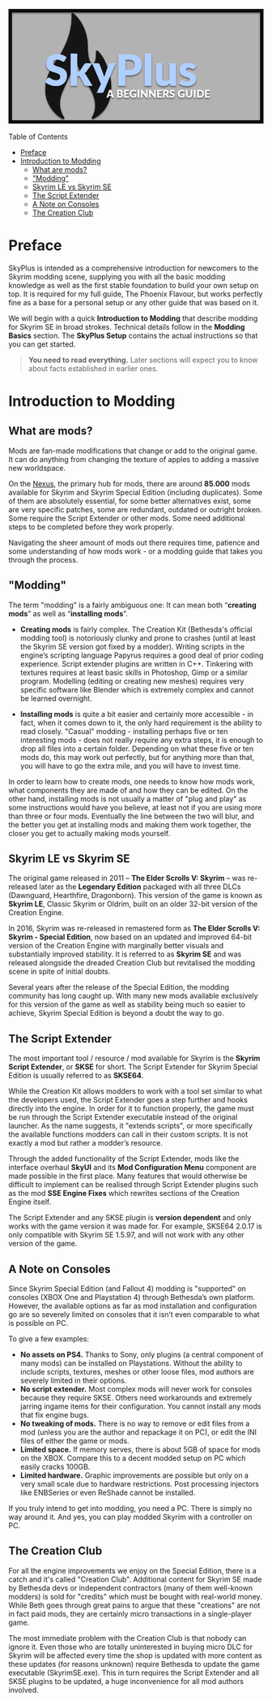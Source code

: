 ![Logo](Pictures/Logo%20Mockup%202.png)

Table of Contents
- [Preface](#preface)
- [Introduction to Modding](#introduction-to-modding)
  - [What are mods?](#what-are-mods)
  - ["Modding"](#modding)
  - [Skyrim LE vs Skyrim SE](#skyrim-le-vs-skyrim-se)
  - [The Script Extender](#the-script-extender)
  - [A Note on Consoles](#a-note-on-consoles)
  - [The Creation Club](#the-creation-club)

# Preface

SkyPlus is intended as a comprehensive introduction for newcomers to the Skyrim modding scene, supplying you with all the basic modding knowledge as well as the first stable foundation to build your own setup on top. It is required for my full guide, The Phoenix Flavour, but works perfectly fine as a base for a personal setup or any other guide that was based on it.

We will begin with a quick **Introduction to Modding** that describe modding for Skyrim SE in broad strokes. Technical details follow in the **Modding Basics** section. The **SkyPlus Setup** contains the actual instructions so that you can get started.

> **You need to read everything.** Later sections will expect you to know about facts established in earlier ones.

# Introduction to Modding

## What are mods?

Mods are fan-made modifications that change or add to the original game. It can do anything from changing the texture of apples to adding a massive new worldspace.

On the [Nexus](https://www.nexusmods.com/), the primary hub for mods, there are around **85.000** mods available for Skyrim and Skyrim Special Edition (including duplicates). Some of them are absolutely essential, for some better alternatives exist, some are very specific patches, some are redundant, outdated or outright broken. Some require the Script Extender or other mods. Some need additional steps to be completed before they work properly.

Navigating the sheer amount of mods out there requires time, patience and some understanding of how mods work - or a modding guide that takes you through the process.

## "Modding"

The term "modding" is a fairly ambiguous one: It can mean both “**creating mods**” as well as “**installing mods**”. 

- **Creating mods** is fairly complex. The Creation Kit (Bethesda's official modding tool) is notoriously clunky and prone to crashes (until at least the Skyrim SE version got fixed by a modder). Writing scripts in the engine’s scripting language Papyrus requires a good deal of prior coding experience. Script extender plugins are written in C++. Tinkering with textures requires at least basic skills in Photoshop, Gimp or a similar program. Modelling (editing or creating new meshes) requires very specific software like Blender which is extremely complex and cannot be learned overnight.

- **Installing mods** is quite a bit easier and certainly more accessible - in fact, when it comes down to it, the only hard requirement is the ability to read closely. "Casual" modding - installing perhaps five or ten interesting mods - does not really require any extra steps, it is enough to drop all files into a certain folder. Depending on what these five or ten mods do, this may work out perfectly, but for anything more than that, you will have to go the extra mile, and you will have to invest time.

In order to learn how to create mods, one needs to know how mods work, what components they are made of and how they can be edited. On the other hand, installing mods is not usually a matter of "plug and play" as some instructions would have you believe, at least not if you are using more than three or four mods. Eventually the line between the two will blur, and the better you get at installing mods and making them work together, the closer you get to actually making mods yourself.

## Skyrim LE vs Skyrim SE

The original game released in 2011 – **The Elder Scrolls V: Skyrim** – was re-released later as the **Legendary Edition** packaged with all three DLCs (Dawnguard, Hearthfire, Dragonborn). This version of the game is known as **Skyrim LE**, Classic Skyrim or Oldrim, built on an older 32-bit version of the Creation Engine.

In 2016, Skyrim was re-released in remastered form as **The Elder Scrolls V: Skyrim - Special Edition**, now based on an updated and improved 64-bit version of the Creation Engine with marginally better visuals and substantially improved stability. It is referred to as **Skyrim SE** and was released alongside the dreaded Creation Club but revitalised the modding scene in spite of initial doubts.

Several years after the release of the Special Edition, the modding community has long caught up. With many new mods available exclusively for this version of the game as well as stability being much so easier to achieve, Skyrim Special Edition is beyond a doubt the way to go.

## The Script Extender

The most important tool / resource / mod available for Skyrim is the **Skyrim Script Extender**, or **SKSE** for short. The Script Extender for Skyrim Special Edition is usually referred to as **SKSE64**.

While the Creation Kit allows modders to work with a tool set similar to what the developers used, the Script Extender goes a step further and hooks directly into the engine. In order for it to function properly, the game must be run through the Script Extender executable instead of the original launcher. As the name suggests, it "extends scripts", or more specifically the available functions modders can call in their custom scripts. It is not exactly a mod but rather a modder’s resource.

Through the added functionality of the Script Extender, mods like the interface overhaul **SkyUI** and its **Mod Configuration Menu** component are made possible in the first place. Many features that would otherwise be difficult to implement can be realised through Script Extender plugins such as the mod **SSE Engine Fixes** which rewrites sections of the Creation Engine itself.

The Script Extender and any SKSE plugin is **version dependent** and only works with the game version it was made for. For example, SKSE64 2.0.17 is only compatible with Skyrim SE 1.5.97, and will not work with any other version of the game.

## A Note on Consoles

Since Skyrim Special Edition (and Fallout 4) modding is "supported" on consoles (XBOX One and Playstation 4) through Bethesda’s own platform. However, the available options as far as mod installation and configuration go are so severely limited on consoles that it isn’t even comparable to what is possible on PC.

To give a few examples:

* **No assets on PS4.** Thanks to Sony, only plugins (a central component of many mods) can be installed on Playstations. Without the ability to include scripts, textures, meshes or other loose files, mod authors are severely limited in their options.
* **No script extender.** Most complex mods will never work for consoles because they require SKSE. Others need workarounds and extremely jarring ingame items for their configuration. You cannot install any mods that fix engine bugs.
* **No tweaking of mods.** There is no way to remove or edit files from a mod (unless you are the author and repackage it on PC), or edit the INI files of either the game or mods.
* **Limited space.** If memory serves, there is about 5GB of space for mods on the XBOX. Compare this to a decent modded setup on PC which easily cracks 100GB.
* **Limited hardware.** Graphic improvements are possible but only on a very small scale due to hardware restrictions. Post processing injectors like ENBSeries or even ReShade cannot be installed.

If you truly intend to get into modding, you need a PC. There is simply no way around it. And yes, you can play modded Skyrim with a controller on PC.

## The Creation Club

For all the engine improvements we enjoy on the Special Edition, there is a catch and it's called "Creation Club". Additional content for Skyrim SE made by Bethesda devs or independent contractors (many of them well-known modders) is sold for "credits" which must be bought with real-world money. While Beth goes through great pains to argue that these "creations" are not in fact paid mods, they are certainly micro transactions in a single-player game.

The most immediate problem with the Creation Club is that nobody can ignore it. Even those who are totally uninterested in buying micro DLC for Skyrim will be affected every time the shop is updated with more content as these updates (for reasons unknown) require Bethesda to update the game executable (SkyrimSE.exe). This in turn requires the Script Extender and all SKSE plugins to be updated, a huge inconvenience for all mod authors involved.